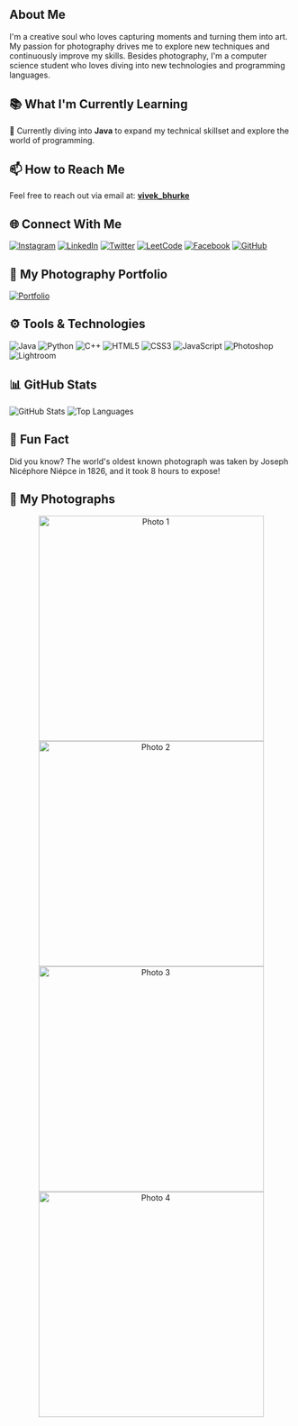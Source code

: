 ## About Me
I'm a creative soul who loves capturing moments and turning them into art. My passion for photography drives me to explore new techniques and continuously improve my skills. Besides photography, I'm a computer science student who loves diving into new technologies and programming languages.

## 📚 What I'm Currently Learning
🌱 Currently diving into **Java** to expand my technical skillset and explore the world of programming.

## 📫 How to Reach Me
Feel free to reach out via email at: [**vivek_bhurke**](mailto:vivekbhurke863@gmail.com)

## 🌐 Connect With Me
[![Instagram](https://img.shields.io/badge/-Instagram-E4405F?style=for-the-badge&logo=instagram&logoColor=white)](https://www.instagram.com/vivek__bhurke/)
[![LinkedIn](https://img.shields.io/badge/-LinkedIn-0077B5?style=for-the-badge&logo=linkedin&logoColor=white)](https://www.linkedin.com/in/vivek-bhurke/)
[![Twitter](https://img.shields.io/badge/-Twitter-1DA1F2?style=for-the-badge&logo=twitter&logoColor=white)](https://twitter.com/yourprofile)
[![LeetCode](https://img.shields.io/badge/-LeetCode-FFA116?style=for-the-badge&logo=leetcode&logoColor=white)](https://leetcode.com/u/vivek_bhurke/)
[![Facebook](https://img.shields.io/badge/-Facebook-1877F2?style=for-the-badge&logo=facebook&logoColor=white)](https://www.facebook.com/vivek.bhurke.58)
[![GitHub](https://img.shields.io/badge/-GitHub-181717?style=for-the-badge&logo=github&logoColor=white)](https://github.com/VivekBhurke)

## 🎨 My Photography Portfolio
[![Portfolio](https://img.shields.io/badge/-Visit%20My%20Portfolio-000?style=for-the-badge&logo=google-chrome&logoColor=white)](https://vivekbhurke.github.io/photographs/)

## ⚙️ Tools & Technologies
![Java](https://img.shields.io/badge/-Java-007396?style=for-the-badge&logo=java&logoColor=white)
![Python](https://img.shields.io/badge/-Python-3776AB?style=for-the-badge&logo=python&logoColor=white)
![C++](https://img.shields.io/badge/-C++-00599C?style=for-the-badge&logo=cplusplus&logoColor=white)
![HTML5](https://img.shields.io/badge/-HTML5-E34F26?style=for-the-badge&logo=html5&logoColor=white)
![CSS3](https://img.shields.io/badge/-CSS3-1572B6?style=for-the-badge&logo=css3&logoColor=white)
![JavaScript](https://img.shields.io/badge/-JavaScript-F7DF1E?style=for-the-badge&logo=javascript&logoColor=black)
![Photoshop](https://img.shields.io/badge/-Photoshop-31A8FF?style=for-the-badge&logo=adobe-photoshop&logoColor=white)
![Lightroom](https://img.shields.io/badge/-Lightroom-31A8FF?style=for-the-badge&logo=adobe-lightroom&logoColor=white)

## 📊 GitHub Stats
![GitHub Stats](https://github-readme-stats.vercel.app/api?username=VivekBhurke&show_icons=true&theme=radical)
![Top Languages](https://github-readme-stats.vercel.app/api/top-langs/?username=VivekBhurke&layout=compact&theme=radical)


## 🎉 Fun Fact
Did you know? The world's oldest known photograph was taken by Joseph Nicéphore Niépce in 1826, and it took 8 hours to expose!

## 📸 My Photographs
<div align="center">
  <a href="https://vbphotography.netlify.app/Bird.jpg" target="_blank"><img src="https://vbphotography.netlify.app/photo1.jpg" alt="Photo 1" width="400"></a>
  <a href="https://vbphotography.netlify.app/BWrain.jpg" target="_blank"><img src="https://vbphotography.netlify.app/photo2.jpg" alt="Photo 2" width="400"></a>
  <a href="https://vbphotography.netlify.app/Broken Glass.jpg" target="_blank"><img src="https://vbphotography.netlify.app/photo3.jpg" alt="Photo 3" width="400"></a>
  <a href="https://vbphotography.netlify.app/Horses.jpg" target="_blank"><img src="https://vbphotography.netlify.app/photo4.jpg" alt="Photo 4" width="400"></a>
</div>


